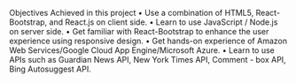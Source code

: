 Objectives Achieved in this project
• Use a combination of HTML5, React-Bootstrap, and React.js on client side.
• Learn to use JavaScript / Node.js on server side.
• Get familiar with React-Bootstrap to enhance the user experience using responsive design.
• Get hands-on experience of Amazon Web Services/Google Cloud App Engine/Microsoft
Azure.
• Learn to use APIs such as Guardian News API, New York Times API, Comment - box
API, Bing Autosuggest API.
